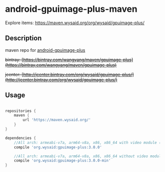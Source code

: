 # android-gpuimage-plus-maven #

Explore items: <https://maven.wysaid.org/org/wysaid/gpuimage-plus/>

## Description ##

maven repo for [android-gpuimage-plus](https://github.com/wysaid/android-gpuimage-plus)

~~bintray: [https://bintray.com/wangyang/maven/gpuimage-plus](https://bintray.com/wangyang/maven/gpuimage-plus)~~

~~jcenter: [http://jcenter.bintray.com/org/wysaid/gpuimage-plus/](http://jcenter.bintray.com/org/wysaid/gpuimage-plus/)~~

## Usage ##

```gradle

repositories {
    maven {
        url 'https://maven.wysaid.org/'
    }
}

dependencies {
    //All arch: armeabi-v7a, arm64-v8a, x86, x86_64 with video module (ffmpeg bundled)
    compile 'org.wysaid:gpuimage-plus:3.0.0'

    //All arch: armeabi-v7a, arm64-v8a, x86, x86_64 without video module (no ffmpeg)
    compile 'org.wysaid:gpuimage-plus:3.0.0-min'
}

```
